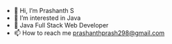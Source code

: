 - 👋 Hi, I’m Prashanth S
- 👀 I’m interested in Java
- 🌱 Java Full Stack Web Developer 
- 📫 How to reach me prashanthprash298@gmail.com

<!---
prashanth298/prashanth298 is a ✨ special ✨ repository because its `README.md` (this file) appears on your GitHub profile.
You can click the Preview link to take a look at your changes.
--->

